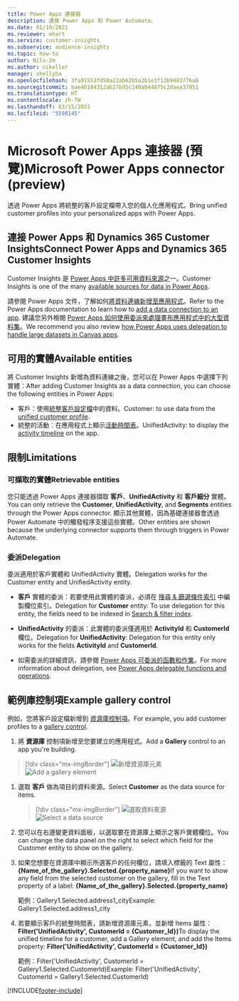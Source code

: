 ```yaml
---
title: Power Apps 連接器
description: 連接 Power Apps 和 Power Automate。
ms.date: 01/19/2021
ms.reviewer: mhart
ms.service: customer-insights
ms.subservice: audience-insights
ms.topic: how-to
author: Nils-2m
ms.author: nikeller
manager: shellyha
ms.openlocfilehash: 3fa91553fd50a22ab62b5a2b1e3f13b9483776a8
ms.sourcegitcommit: bae40184312ab27b95c140a044875c2daea37951
ms.translationtype: HT
ms.contentlocale: zh-TW
ms.lasthandoff: 03/15/2021
ms.locfileid: "5598145"
---
```

# <a name="microsoft-power-apps-connector-preview"></a><span data-ttu-id="f24e7-103">Microsoft Power Apps 連接器 (預覽)</span><span class="sxs-lookup"><span data-stu-id="f24e7-103">Microsoft Power Apps connector (preview)</span></span>

<span data-ttu-id="f24e7-104">透過 Power Apps 將統整的客戶設定檔帶入您的個人化應用程式。</span><span class="sxs-lookup"><span data-stu-id="f24e7-104">Bring unified customer profiles into your personalized apps with Power Apps.</span></span>

## <a name="connect-power-apps-and-dynamics-365-customer-insights"></a><span data-ttu-id="f24e7-105">連接 Power Apps 和 Dynamics 365 Customer Insights</span><span class="sxs-lookup"><span data-stu-id="f24e7-105">Connect Power Apps and Dynamics 365 Customer Insights</span></span>

<span data-ttu-id="f24e7-106">Customer Insights 是 [Power Apps 中許多可用資料來源](/powerapps/maker/canvas-apps/working-with-data-sources)之一。</span><span class="sxs-lookup"><span data-stu-id="f24e7-106">Customer Insights is one of the many [available sources for data in Power Apps](/powerapps/maker/canvas-apps/working-with-data-sources).</span></span>

<span data-ttu-id="f24e7-107">請參閱 Power Apps 文件，了解如何[將資料連線新增至應用程式](/powerapps/maker/canvas-apps/add-data-connection)。</span><span class="sxs-lookup"><span data-stu-id="f24e7-107">Refer to the Power Apps documentation to learn how to [add a data connection to an app](/powerapps/maker/canvas-apps/add-data-connection).</span></span> <span data-ttu-id="f24e7-108">建議您另外檢閱 [Power Apps 如何使用委派來處理畫布應用程式中的大型資料集](/powerapps/maker/canvas-apps/delegation-overview)。</span><span class="sxs-lookup"><span data-stu-id="f24e7-108">We recommend you also review [how Power Apps uses delegation to handle large datasets in Canvas apps](/powerapps/maker/canvas-apps/delegation-overview).</span></span>

## <a name="available-entities"></a><span data-ttu-id="f24e7-109">可用的實體</span><span class="sxs-lookup"><span data-stu-id="f24e7-109">Available entities</span></span>

<span data-ttu-id="f24e7-110">將 Customer Insights 新增為資料連線之後，您可以在 Power Apps 中選擇下列實體：</span><span class="sxs-lookup"><span data-stu-id="f24e7-110">After adding Customer Insights as a data connection, you can choose the following entities in Power Apps:</span></span>

- <span data-ttu-id="f24e7-111">客戶：使用[統整客戶設定檔](customer-profiles.md)中的資料。</span><span class="sxs-lookup"><span data-stu-id="f24e7-111">Customer: to use data from the [unified customer profile](customer-profiles.md).</span></span>
- <span data-ttu-id="f24e7-112">統整的活動：在應用程式上顯示[活動時間表](activities.md)。</span><span class="sxs-lookup"><span data-stu-id="f24e7-112">UnifiedActivity: to display the [activity timeline](activities.md) on the app.</span></span>

## <a name="limitations"></a><span data-ttu-id="f24e7-113">限制</span><span class="sxs-lookup"><span data-stu-id="f24e7-113">Limitations</span></span>

### <a name="retrievable-entities"></a><span data-ttu-id="f24e7-114">可擷取的實體</span><span class="sxs-lookup"><span data-stu-id="f24e7-114">Retrievable entities</span></span>

<span data-ttu-id="f24e7-115">您只能透過 Power Apps 連接器擷取 **客戶**、**UnifiedActivity** 和 **客戶細分** 實體。</span><span class="sxs-lookup"><span data-stu-id="f24e7-115">You can only retrieve the **Customer**, **UnifiedActivity**, and **Segments** entities through the Power Apps connector.</span></span> <span data-ttu-id="f24e7-116">顯示其他實體，因為基礎連接器會透過 Power Automate 中的觸發程序支援這些實體。</span><span class="sxs-lookup"><span data-stu-id="f24e7-116">Other entities are shown because the underlying connector supports them through triggers in Power Automate.</span></span>  

### <a name="delegation"></a><span data-ttu-id="f24e7-117">委派</span><span class="sxs-lookup"><span data-stu-id="f24e7-117">Delegation</span></span>

<span data-ttu-id="f24e7-118">委派適用於客戶實體和 UnifiedActivity 實體。</span><span class="sxs-lookup"><span data-stu-id="f24e7-118">Delegation works for the Customer entity and UnifiedActivity entity.</span></span> 

- <span data-ttu-id="f24e7-119">**客戶** 實體的委派：若要使用此實體的委派，必須在 [搜尋 & 篩選條件索引](search-filter-index.md) 中編製欄位索引。</span><span class="sxs-lookup"><span data-stu-id="f24e7-119">Delegation for **Customer** entity: To use delegation for this entity, the fields need to be indexed in [Search & filter index](search-filter-index.md).</span></span>  

- <span data-ttu-id="f24e7-120">**UnifiedActivity** 的委派：此實體的委派僅適用於 **ActivityId** 和 **CustomerId** 欄位。</span><span class="sxs-lookup"><span data-stu-id="f24e7-120">Delegation for **UnifiedActivity**: Delegation for this entity only works for the fields **ActivityId** and **CustomerId**.</span></span>  

- <span data-ttu-id="f24e7-121">如需委派的詳細資訊，請參閱 [Power Apps 可委派的函數和作業](/connectors/commondataservice/#power-apps-delegable-functions-and-operations-for-the-cds-for-apps)。</span><span class="sxs-lookup"><span data-stu-id="f24e7-121">For more information about delegation, see [Power Apps delegable functions and operations](/connectors/commondataservice/#power-apps-delegable-functions-and-operations-for-the-cds-for-apps).</span></span> 

## <a name="example-gallery-control"></a><span data-ttu-id="f24e7-122">範例庫控制項</span><span class="sxs-lookup"><span data-stu-id="f24e7-122">Example gallery control</span></span>

<span data-ttu-id="f24e7-123">例如，您將客戶設定檔新增到 [資源庫控制項](/powerapps/maker/canvas-apps/add-gallery)。</span><span class="sxs-lookup"><span data-stu-id="f24e7-123">For example, you add customer profiles to a [gallery control](/powerapps/maker/canvas-apps/add-gallery).</span></span>

1. <span data-ttu-id="f24e7-124">將 **資源庫** 控制項新增至您要建立的應用程式。</span><span class="sxs-lookup"><span data-stu-id="f24e7-124">Add a **Gallery** control to an app you're building.</span></span>

> [!div class="mx-imgBorder"]
> <span data-ttu-id="f24e7-125">![新增資源庫元素](media/connector-powerapps9.png "新增資源庫元素")</span><span class="sxs-lookup"><span data-stu-id="f24e7-125">![Add a gallery element](media/connector-powerapps9.png "Add a gallery element")</span></span>

1. <span data-ttu-id="f24e7-126">選取 **客戶** 做為項目的資料來源。</span><span class="sxs-lookup"><span data-stu-id="f24e7-126">Select **Customer** as the data source for items.</span></span>

    > [!div class="mx-imgBorder"]
    > <span data-ttu-id="f24e7-127">![選取資料來源](media/choose-datasource-powerapps.png "選取資料來源")</span><span class="sxs-lookup"><span data-stu-id="f24e7-127">![Select a data source](media/choose-datasource-powerapps.png "Select a data source")</span></span>

1. <span data-ttu-id="f24e7-128">您可以在右邊變更資料面板，以選取要在資源庫上顯示之客戶實體欄位。</span><span class="sxs-lookup"><span data-stu-id="f24e7-128">You can change the data panel on the right to select which field for the Customer entity to show on the gallery.</span></span>

1. <span data-ttu-id="f24e7-129">如果您想要在資源庫中顯示所選客戶的任何欄位，請填入標籤的 Text 屬性：**{Name_of_the_gallery}.Selected.{property_name}**</span><span class="sxs-lookup"><span data-stu-id="f24e7-129">If you want to show any field from the selected customer on the gallery, fill in the Text property of a label:  **{Name_of_the_gallery}.Selected.{property_name}**</span></span>

    <span data-ttu-id="f24e7-130">範例：Gallery1.Selected.address1_city</span><span class="sxs-lookup"><span data-stu-id="f24e7-130">Example: Gallery1.Selected.address1_city</span></span>

1. <span data-ttu-id="f24e7-131">若要顯示客戶的統整時間表，請新增資源庫元素，並新增 Items 屬性：**Filter('UnifiedActivity', CustomerId = {Customer_Id})**</span><span class="sxs-lookup"><span data-stu-id="f24e7-131">To display the unified timeline for a customer, add a Gallery element, and add the Items property: **Filter('UnifiedActivity', CustomerId = {Customer_Id})**</span></span>

    <span data-ttu-id="f24e7-132">範例：Filter('UnifiedActivity', CustomerId = Gallery1.Selected.CustomerId)</span><span class="sxs-lookup"><span data-stu-id="f24e7-132">Example: Filter('UnifiedActivity', CustomerId = Gallery1.Selected.CustomerId)</span></span>


[!INCLUDE[footer-include](../includes/footer-banner.md)]
